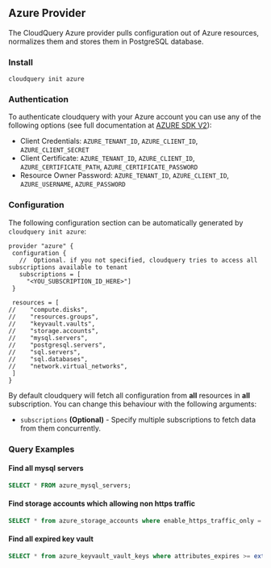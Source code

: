 ## Azure Provider

The CloudQuery Azure provider pulls configuration out of Azure resources, normalizes them and stores them in PostgreSQL database.

### Install

 ```shell
 cloudquery init azure
 ```

### Authentication

To authenticate cloudquery with your Azure account you can use any of the following options (see full documentation at [AZURE SDK V2](https://github.com/Azure/azure-sdk-for-go#authentication)):

- Client Credentials: `AZURE_TENANT_ID`, `AZURE_CLIENT_ID`, `AZURE_CLIENT_SECRET`
- Client Certificate: `AZURE_TENANT_ID`, `AZURE_CLIENT_ID`, `AZURE_CERTIFICATE_PATH`, `AZURE_CERTIFICATE_PASSWORD`
- Resource Owner Password: `AZURE_TENANT_ID`, `AZURE_CLIENT_ID`, `AZURE_USERNAME`, `AZURE_PASSWORD`

### Configuration

The following configuration section can be automatically generated by `cloudquery init azure`:

 ```hcl
 provider "azure" {
  configuration {
    //  Optional. if you not specified, cloudquery tries to access all subscriptions available to tenant
    subscriptions = [
      "<YOU_SUBSCRIPTION_ID_HERE>"]
  }
  
  resources = [
//    "compute.disks",
//    "resources.groups",
//    "keyvault.vaults",
//    "storage.accounts",
//    "mysql.servers",
//    "postgresql.servers",
//    "sql.servers",
//    "sql.databases",
//    "network.virtual_networks",
  ]
}
 ```

By default cloudquery will fetch all configuration from **all** resources in **all** subscription. You can change this behaviour with the following arguments:

- `subscriptions` **(Optional)** - Specify multiple subscriptions to fetch data from them concurrently.

### Query Examples

#### Find all mysql servers

 ```sql
 SELECT * FROM azure_mysql_servers;
 ```

#### Find storage accounts which allowing non https traffic

 ```sql
 SELECT * from azure_storage_accounts where enable_https_traffic_only = false;
 ```

#### Find all expired key vault

 ```sql
 SELECT * from azure_keyvault_vault_keys where attributes_expires >= extract(epoch from now()) * 1000;
 ```